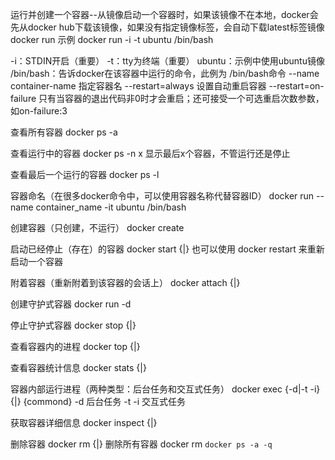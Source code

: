 运行并创建一个容器--从镜像启动一个容器时，如果该镜像不在本地，docker会先从docker hub下载该镜像，如果没有指定镜像标签，会自动下载latest标签镜像
docker run <container>
示例
docker run -i -t ubuntu /bin/bash


-i：STDIN开启（重要）
-t：tty为终端（重要）
ubuntu：示例中使用ubuntu镜像
/bin/bash：告诉docker在该容器中运行的命令，此例为 /bin/bash命令
--name container-name 指定容器名
--restart=always 设置自动重启容器
    --restart=on-failure 只有当容器的退出代码非0时才会重启；还可接受一个可选重启次数参数，如on-failure:3

查看所有容器
docker ps -a


查看运行中的容器
docker ps
    -n x    显示最后x个容器，不管运行还是停止


查看最后一个运行的容器
docker ps -l


容器命名（在很多docker命令中，可以使用容器名称代替容器ID）
docker run --name container_name -it ubuntu /bin/bash


创建容器（只创建，不运行）
docker create <container>

启动已经停止（存在）的容器
docker start {<docker-name>|<docker-id>}
    也可以使用 docker restart 来重新启动一个容器


附着容器（重新附着到该容器的会话上）
docker attach {<container-name>|<docker-id>}

创建守护式容器
docker run -d

停止守护式容器
docker stop {<container-name>|<docker-id>}

查看容器内的进程
docker top {<container-name>|<docker-id>}

查看容器统计信息
docker stats {<container-name>|<docker-id>}

容器内部运行进程（两种类型：后台任务和交互式任务）
docker exec {-d|-t -i} {<container-name>|<docker-id>} {commond}
-d 后台任务
-t -i 交互式任务

获取容器详细信息
docker inspect {<container-name>|<docker-id>}

删除容器
docker rm {<container-name>|<docker-id>}
    删除所有容器 docker rm `docker ps -a -q`


